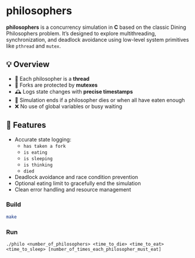# philosophers

**philosophers** is a concurrency simulation in **C** based on the classic Dining Philosophers problem. It’s designed to explore multithreading, synchronization, and deadlock avoidance using low-level system primitives like `pthread` and `mutex`.

## 💡 Overview

- 🧵 Each philosopher is a **thread**
- 🔐 Forks are protected by **mutexes**
- 🕰️ Logs state changes with **precise timestamps**
- 🛑 Simulation ends if a philosopher dies or when all have eaten enough
- ❌ No use of global variables or busy waiting

## 🧰 Features

- Accurate state logging:
  - `has taken a fork`
  - `is eating`
  - `is sleeping`
  - `is thinking`
  - `died`
- Deadlock avoidance and race condition prevention
- Optional eating limit to gracefully end the simulation
- Clean error handling and resource management

### Build
```bash
make
```
### Run
```
./philo <number_of_philosophers> <time_to_die> <time_to_eat> <time_to_sleep> [number_of_times_each_philosopher_must_eat]
```
